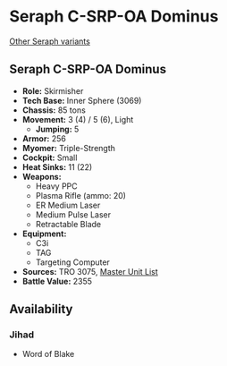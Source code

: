 # Seraph C-SRP-OA Dominus

[Other Seraph variants](../seraph.md)

## Seraph C-SRP-OA Dominus
- **Role:** Skirmisher
- **Tech Base:** Inner Sphere (3069)
- **Chassis:** 85 tons
- **Movement:** 3 (4) / 5 (6), Light
  - **Jumping:** 5
- **Armor:** 256
- **Myomer:** Triple-Strength
- **Cockpit:** Small
- **Heat Sinks:** 11 (22)
- **Weapons:**
  - Heavy PPC
  - Plasma Rifle (ammo: 20)
  - ER Medium Laser
  - Medium Pulse Laser
  - Retractable Blade
- **Equipment:**
  - C3i
  - TAG
  - Targeting Computer
- **Sources:** TRO 3075, [Master Unit List](http://masterunitlist.info/Unit/Details/2870/seraph-c-srp-oa-dominus)
- **Battle Value:** 2355

## Availability

### Jihad
- Word of Blake

